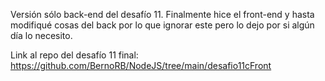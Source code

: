 Versión sólo back-end del desafío 11. Finalmente hice el front-end y hasta modifiqué cosas del back por lo que ignorar este pero lo dejo por si algún día lo necesito.

Link al repo del desafío 11 final: https://github.com/BernoRB/NodeJS/tree/main/desafio11cFront
